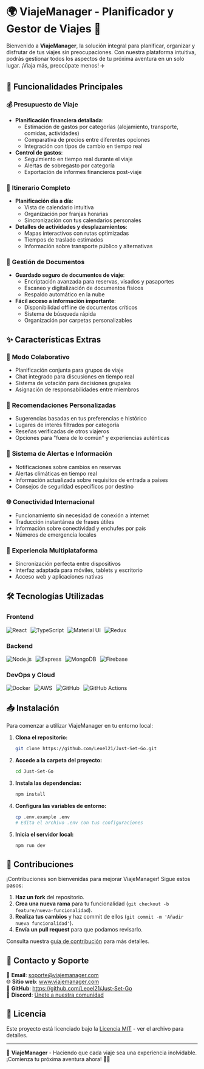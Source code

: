 # 🌍 **ViajeManager** - Planificador y Gestor de Viajes 🧳

Bienvenido a **ViajeManager**, la solución integral para planificar, organizar y disfrutar de tus viajes sin preocupaciones. Con nuestra plataforma intuitiva, podrás gestionar todos los aspectos de tu próxima aventura en un solo lugar. ¡Viaja más, preocúpate menos! ✈️

## 🚀 Funcionalidades Principales

### 💰 **Presupuesto de Viaje**
* **Planificación financiera detallada**:
  * Estimación de gastos por categorías (alojamiento, transporte, comidas, actividades)
  * Comparativa de precios entre diferentes opciones
  * Integración con tipos de cambio en tiempo real
* **Control de gastos**:
  * Seguimiento en tiempo real durante el viaje
  * Alertas de sobregasto por categoría
  * Exportación de informes financieros post-viaje

### 📅 **Itinerario Completo**
* **Planificación día a día**:
  * Vista de calendario intuitiva
  * Organización por franjas horarias
  * Sincronización con tus calendarios personales
* **Detalles de actividades y desplazamientos**:
  * Mapas interactivos con rutas optimizadas
  * Tiempos de traslado estimados
  * Información sobre transporte público y alternativas

### 📄 **Gestión de Documentos**
* **Guardado seguro de documentos de viaje**:
  * Encriptación avanzada para reservas, visados y pasaportes
  * Escaneo y digitalización de documentos físicos
  * Respaldo automático en la nube
* **Fácil acceso a información importante**:
  * Disponibilidad offline de documentos críticos
  * Sistema de búsqueda rápida
  * Organización por carpetas personalizables

## ✨ Características Extras

### 👥 **Modo Colaborativo**
* Planificación conjunta para grupos de viaje
* Chat integrado para discusiones en tiempo real
* Sistema de votación para decisiones grupales
* Asignación de responsabilidades entre miembros

### 🌟 **Recomendaciones Personalizadas**
* Sugerencias basadas en tus preferencias e histórico
* Lugares de interés filtrados por categoría
* Reseñas verificadas de otros viajeros
* Opciones para "fuera de lo común" y experiencias auténticas

### 🔔 **Sistema de Alertas e Información**
* Notificaciones sobre cambios en reservas
* Alertas climáticas en tiempo real
* Información actualizada sobre requisitos de entrada a países
* Consejos de seguridad específicos por destino

### 🌐 **Conectividad Internacional**
* Funcionamiento sin necesidad de conexión a internet
* Traducción instantánea de frases útiles
* Información sobre conectividad y enchufes por país
* Números de emergencia locales

### 📱 **Experiencia Multiplataforma**
* Sincronización perfecta entre dispositivos
* Interfaz adaptada para móviles, tablets y escritorio
* Acceso web y aplicaciones nativas

## 🛠️ Tecnologías Utilizadas

### **Frontend**
<div style="display: flex; gap: 10px;">
  <img src="https://skillicons.dev/icons?i=react" alt="React" />
  <img src="https://skillicons.dev/icons?i=ts" alt="TypeScript" />
  <img src="https://skillicons.dev/icons?i=materialui" alt="Material UI" />
  <img src="https://skillicons.dev/icons?i=redux" alt="Redux" />
</div>

### **Backend**
<div style="display: flex; gap: 10px;">
  <img src="https://skillicons.dev/icons?i=nodejs" alt="Node.js" />
  <img src="https://skillicons.dev/icons?i=express" alt="Express" />
  <img src="https://skillicons.dev/icons?i=mongodb" alt="MongoDB" />
  <img src="https://skillicons.dev/icons?i=firebase" alt="Firebase" />
</div>

### **DevOps y Cloud**
<div style="display: flex; gap: 10px;">
  <img src="https://skillicons.dev/icons?i=docker" alt="Docker" />
  <img src="https://skillicons.dev/icons?i=aws" alt="AWS" />
  <img src="https://skillicons.dev/icons?i=github" alt="GitHub" />
  <img src="https://skillicons.dev/icons?i=githubactions" alt="GitHub Actions" />
</div>

## 📥 Instalación

Para comenzar a utilizar ViajeManager en tu entorno local:

1. **Clona el repositorio:**

   ```bash
   git clone https://github.com/Leoel21/Just-Set-Go.git
   ```

2. **Accede a la carpeta del proyecto:**

   ```bash
   cd Just-Set-Go
   ```

3. **Instala las dependencias:**

   ```bash
   npm install
   ```

4. **Configura las variables de entorno:**

   ```bash
   cp .env.example .env
   # Edita el archivo .env con tus configuraciones
   ```

5. **Inicia el servidor local:**

   ```bash
   npm run dev
   ```

## 🤝 Contribuciones

¡Contribuciones son bienvenidas para mejorar ViajeManager! Sigue estos pasos:

1. **Haz un fork** del repositorio.
2. **Crea una nueva rama** para tu funcionalidad (`git checkout -b feature/nueva-funcionalidad`).
3. **Realiza tus cambios** y haz commit de ellos (`git commit -m 'Añadir nueva funcionalidad'`).
4. **Envía un pull request** para que podamos revisarlo.

Consulta nuestra [guía de contribución](CONTRIBUTING.md) para más detalles.

## 📩 Contacto y Soporte

📧 **Email**: soporte@viajemanager.com  
🌐 **Sitio web**: www.viajemanager.com  
📌 **GitHub**: https://github.com/Leoel21/Just-Set-Go  
💬 **Discord**: [Únete a nuestra comunidad](https://discord.gg/viajemanager)

## 📄 Licencia

Este proyecto está licenciado bajo la [Licencia MIT](LICENSE) - ver el archivo para detalles.

---

🧭 **ViajeManager** - Haciendo que cada viaje sea una experiencia inolvidable. ¡Comienza tu próxima aventura ahora! 🌴✨
